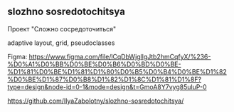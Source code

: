 ## slozhno sosredotochitsya

Проект "Сложно сосредоточиться"


adaptive layout, grid, pseudoclasses


Figma: https://www.figma.com/file/lCqDbWjgllgJtb2hmCqfyX/%236-%D0%A1%D0%BB%D0%BE%D0%B6%D0%BD%D0%BE-%D1%81%D0%BE%D1%81%D1%80%D0%B5%D0%B4%D0%BE%D1%82%D0%BE%D1%87%D0%B8%D1%82%D1%8C%D1%81%D1%8F?type=design&node-id=0-1&mode=design&t=GmoA8Y7vyg85uluP-0


https://github.com/IlyaZabolotny/slozhno-sosredotochitsya/